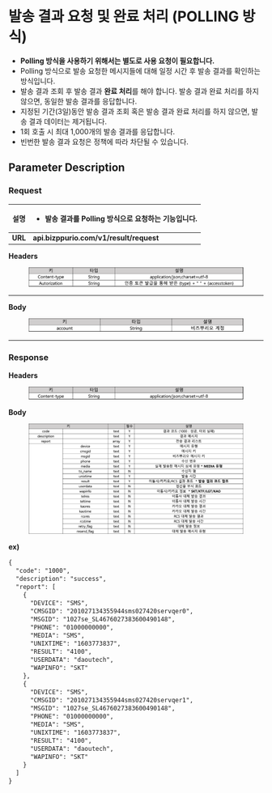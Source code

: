 # 발송 결과 요청 및 완료 처리 (POLLING 방식)

* **Polling 방식을 사용하기 위해서는 별도로 사용 요청이 필요합니다.**
* Polling 방식으로 발송 요청한 메시지들에 대해 일정 시간 후 발송 결과를 확인하는 방식입니다.
* 발송 결과 조회 후 발송 결과 **완료 처리**를 해야 합니다. 발송 결과 완료 처리를 하지 않으면, 동일한 발송 결과를 응답합니다.
* 지정된 기간(3일)동안 발송 결과 조회 혹은 발송 결과 완료 처리를 하지 않으면, 발송 결과 데이터는 제거됩니다.
* 1회 호출 시 최대 1,000개의 발송 결과를 응답합니다.
* 빈번한 발송 결과 요청은 정책에 따라 차단될 수 있습니다.

## Parameter Description

### **Request**

| **설명**  | <ul><li>발송 결과를 Polling 방식으로 요청하는 기능입니다.</li></ul> |
| :-----: | ------------------------------------------------- |
| **URL** | **api.bizppurio.com/v1/result/request**           |

**Headers**

<figure><img src="../../.gitbook/assets/image (7).png" alt=""><figcaption></figcaption></figure>

****

**Body**

<figure><img src="../../.gitbook/assets/image (6) (3).png" alt=""><figcaption></figcaption></figure>

****

### Response

**Headers**

<figure><img src="../../.gitbook/assets/image (16).png" alt=""><figcaption></figcaption></figure>

**Body**

<figure><img src="../../.gitbook/assets/image (30).png" alt=""><figcaption></figcaption></figure>

**ex)**

```json5
{
  "code": "1000",
  "description": "success",
  "report": [
    {
      "DEVICE": "SMS",
      "CMSGID": "201027134355944sms027420servqer0",
      "MSGID": "1027se_SL4676027383600490148",
      "PHONE": "01000000000",
      "MEDIA": "SMS",
      "UNIXTIME": "1603773837",
      "RESULT": "4100",
      "USERDATA": "daoutech",
      "WAPINFO": "SKT"
    },
    {
      "DEVICE": "SMS",
      "CMSGID": "201027134355944sms027420servqer1",
      "MSGID": "1027se_SL4676027383600490148",
      "PHONE": "01000000000",
      "MEDIA": "SMS",
      "UNIXTIME": "1603773837",
      "RESULT": "4100",
      "USERDATA": "daoutech",
      "WAPINFO": "SKT"
    }
  ]
}
```
